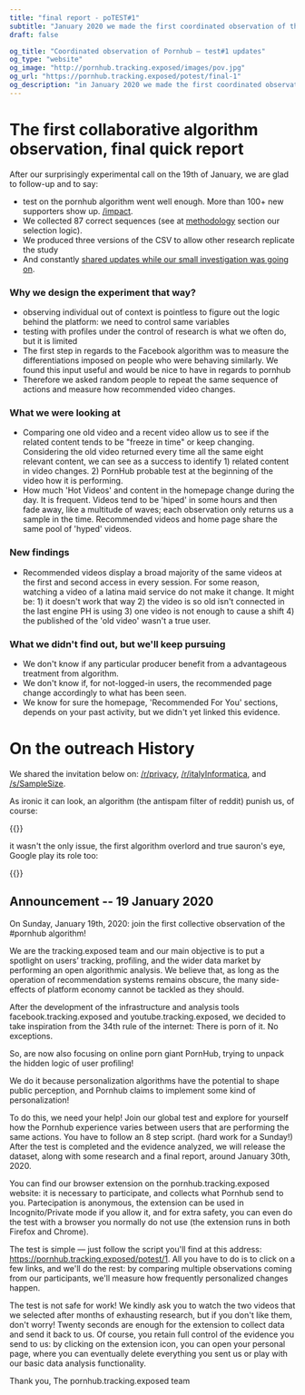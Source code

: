 ```yaml
---
title: "final report - poTEST#1"
subtitle: "January 2020 we made the first coordinated observation of the Pornhub algorithm, here our findings and how to let you reproduce the experiment"
draft: false

og_title: "Coordinated observation of Pornhub — test#1 updates"
og_type: "website"
og_image: "http://pornhub.tracking.exposed/images/pov.jpg"
og_url: "https://pornhub.tracking.exposed/potest/final-1"
og_description: "in January 2020 we made the first coordinated observation of the Pornhub algorithm, here our findings and how to let you reproduce the experiment"
---
```


# The first collaborative algorithm observation, final quick report


After our surprisingly experimental call on the 19th of January, we are glad to follow-up and to say:

* test on the pornhub algorithm went well enough. More than 100+ new supporters show up. [/impact](/impact).
* We collected 87 correct sequences (see at [methodology](#how-extraction-works) section our selection logic).
* We produced three versions of the CSV to allow other research replicate the study
* And constantly [shared updates while our small investigation was going on](https://pornhub.tracking.exposed/potest/announcement-1/).

### Why we design the experiment that way?

* observing individual out of context is pointless to figure out the logic behind the platform: we need to control same variables
* testing with profiles under the control of research is what we often do, but it is limited
* The first step in regards to the Facebook algorithm was to measure the differentiations imposed on people who were behaving similarly. We found this input useful and would be nice to have in regards to pornhub
* Therefore we asked random people to repeat the same sequence of actions and measure how recommended video changes.

### What we were looking at

* Comparing one old video and a recent video allow us to see if the related content tends to be "freeze in time" or keep changing. Considering the old video returned every time all the same eight relevant content, we can see as a success to identify 1) related content in video changes. 2) PornHub probable test at the beginning of the video how it is performing.
* How much 'Hot Videos' and content in the homepage change during the day. It is frequent. Videos tend to be 'hiped' in some hours and then fade away, like a multitude of waves; each observation only returns us a sample in the time. Recommended videos and home page share the same pool of 'hyped' videos. 

### New findings

* Recommended videos display a broad majority of the same videos at the first and second access in every session. For some reason, watching a video of a latina maid service do not make it change. It might be: 1) it doesn't work that way 2) the video is so old isn't connected in the last engine PH is using 3) one video is not enough to cause a shift 4) the published of the 'old video' wasn't a true user. 

### What we didn't find out, but we'll keep pursuing 
* We don't know if any particular producer benefit from a advantageous treatment from algorithm.
* We don't know if, for not-logged-in users, the recommended page change accordingly to what has been seen.
* We know for sure the homepage, 'Recommended For You' sections, depends on your past activity, but we didn't yet linked this evidence. 


# On the outreach History 

We shared the invitation below on: [/r/privacy](https://www.reddit.com/r/privacy/comments/equgcy/on_sunday_january_19th_2020_join_the_first/), [/r/italyInformatica](https://www.reddit.com/r/ItalyInformatica/comments/erb7g0/nsfw_aiutiamo_i_ragazzi_italiani_di_tracking/), and [/s/SampleSize](https://www.reddit.com/r/SampleSize/comments/eqwd32/academic_today_collective_observation_of_the/).

As ironic it can look, an algorithm (the antispam filter of reddit) punish us, of course:

{{<bord-img href="/images/pot20/1-reddit-spamfilter.png" >}}

it wasn't the only issue, the first algorithm overlord and true sauron's eye, Google play its role too:

{{<bord-img href="/images/pot20/1-chrome-rejected.jpg">}}

## Announcement  -- 19 January 2020
On Sunday, January 19th, 2020: join the first collective observation of the #pornhub algorithm!

We are the tracking.exposed team and our main objective is to put a spotlight on users’ tracking, profiling, and the wider data market by performing an open algorithmic analysis. We believe that, as long as the operation of recommendation systems remains obscure, the many side-effects of platform economy cannot be tackled as they should.

After the development of the infrastructure and analysis tools facebook.tracking.exposed and youtube.tracking.exposed, we decided to take inspiration from the 34th rule of the internet: There is porn of it. No exceptions.

So, are now also focusing on online porn giant PornHub, trying to unpack the hidden logic of user profiling!

We do it because personalization algorithms have the potential to shape public perception, and Pornhub claims to implement some kind of personalization!

To do this, we need your help! Join our global test and explore for yourself how the Pornhub experience varies between users that are performing the same actions. You have to follow an 8 step script. (hard work for a Sunday!)
After the test is completed and the evidence analyzed, we will release the dataset, along with some research and a final report, around January 30th, 2020.

You can find our browser extension on the pornhub.tracking.exposed website: it is necessary to participate, and collects what Pornhub send to you. Partecipation is anonymous, the extension can be used in Incognito/Private mode if you allow it, and for extra safety, you can even do the test with a browser you normally do not use (the extension runs in both Firefox and Chrome).

The test is simple &mdash; just follow the script you'll find at this address: https://pornhub.tracking.exposed/potest/1. All you have to do is to click on a few links, and we'll do the rest: by comparing multiple observations coming from our participants, we'll measure how frequently personalized changes happen.

The test is not safe for work! We kindly ask you to watch the two videos that we selected after months of exhausting research, but if you don't like them, don't worry! Twenty seconds are enough for the extension to collect data and send it back to us. Of course, you retain full control of the evidence you send to us: by clicking on the extension icon, you can open your personal page, where you can eventually delete everything you sent us or play with our basic data analysis functionality.

Thank you,
The pornhub.tracking.exposed team



